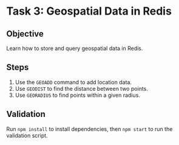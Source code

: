 # Task 3: Geospatial Data in Redis

## Objective

Learn how to store and query geospatial data in Redis.

## Steps

1. Use the `GEOADD` command to add location data.
2. Use `GEODIST` to find the distance between two points.
3. Use `GEORADIUS` to find points within a given radius.

## Validation

Run `npm install` to install dependencies, then `npm start` to run the validation script.
